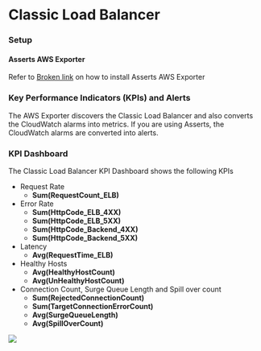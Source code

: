 # Classic Load Balancer

### Setup

#### **Asserts AWS Exporter**

Refer to [Broken link](broken-reference "mention") on how to install Asserts AWS Exporter

### Key Performance Indicators (KPIs) and Alerts

The AWS Exporter discovers the Classic Load Balancer and also converts the CloudWatch alarms into metrics. If you are using Asserts, the CloudWatch alarms are converted into alerts.

### KPI Dashboard

The Classic Load Balancer KPI Dashboard shows the following KPIs

* Request Rate
  * **Sum(RequestCount\_ELB)**
* Error Rate
  * **Sum(HttpCode\_ELB\_4XX)**
  * **Sum(HttpCode\_ELB\_5XX)**
  * **Sum(HttpCode\_Backend\_4XX)**
  * **Sum(HttpCode\_Backend\_5XX)**
* Latency
  * **Avg(RequestTime\_ELB)**
* Healthy Hosts
  * **Avg(HealthyHostCount)**
  * **Avg(UnHealthyHostCount)**
* Connection Count, Surge Queue Length and Spill over count
  * **Sum(RejectedConnectionCount)**
  * **Sum(TargetConnectionErrorCount)**
  * **Avg(SurgeQueueLength)**
  * **Avg(SpillOverCount)**

![](../../../../.gitbook/assets/AWS\_ELB.png)
